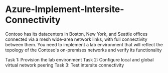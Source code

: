 # Azure-Implement-Intersite-Connectivity

Contoso has its datacenters in Boston, New York, and Seattle offices connected via a mesh wide-area network links, with full connectivity between them. You need to implement a lab environment that will reflect the topology of the Contoso's on-premises networks and verify its functionality

Task 1: Provision the lab environment
Task 2: Configure local and global virtual network peering
Task 3: Test intersite connectivity
